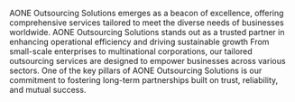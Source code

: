 AONE Outsourcing Solutions emerges as a beacon of excellence, offering comprehensive services tailored to meet the diverse needs of businesses worldwide.
AONE Outsourcing Solutions stands out as a trusted partner in enhancing operational efficiency and driving sustainable growth
From small-scale enterprises to multinational corporations, our tailored outsourcing services are designed to empower businesses across various sectors.
One of the key pillars of AONE Outsourcing Solutions is our commitment to fostering long-term partnerships built on trust, reliability, and mutual success. 
